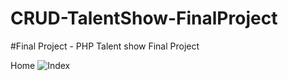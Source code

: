 # CRUD-TalentShow-FinalProject

#Final Project - PHP Talent show Final Project

Home
![Index](https://user-images.githubusercontent.com/43557039/175549223-9028f91e-e9ae-4b39-8e33-7c2dee8f341d.PNG)
